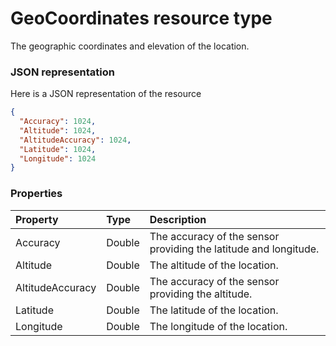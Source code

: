 # GeoCoordinates resource type

The geographic coordinates and elevation of the location.

### JSON representation

Here is a JSON representation of the resource

```json
{
  "Accuracy": 1024,
  "Altitude": 1024,
  "AltitudeAccuracy": 1024,
  "Latitude": 1024,
  "Longitude": 1024
}

```
### Properties
| Property	   | Type	|Description|
|:---------------|:--------|:----------|
|Accuracy|Double|The accuracy of the sensor providing the latitude and longitude.|
|Altitude|Double|The altitude of the location.|
|AltitudeAccuracy|Double|The accuracy of the sensor providing the altitude.|
|Latitude|Double|The latitude of the location.|
|Longitude|Double|The longitude of the location.|

<!-- uuid: e2228637-a8da-4564-94d7-dd5f3b6bad78
2015-10-12 23:28:11 UTC -->